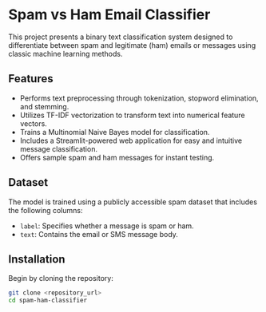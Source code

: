 # Spam vs Ham Email Classifier

This project presents a binary text classification system designed to differentiate between spam and legitimate (ham) emails or messages using classic machine learning methods.

## Features

- Performs text preprocessing through tokenization, stopword elimination, and stemming.  
- Utilizes TF-IDF vectorization to transform text into numerical feature vectors.  
- Trains a Multinomial Naive Bayes model for classification.  
- Includes a Streamlit-powered web application for easy and intuitive message classification.  
- Offers sample spam and ham messages for instant testing.

## Dataset

The model is trained using a publicly accessible spam dataset that includes the following columns:

- `label`: Specifies whether a message is spam or ham.  
- `text`: Contains the email or SMS message body.

## Installation

Begin by cloning the repository:

```bash
git clone <repository_url>
cd spam-ham-classifier

